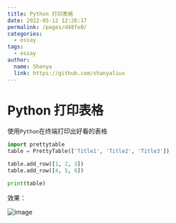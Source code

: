 ```yaml
---
title: Python 打印表格
date: 2022-05-12 12:26:17
permalink: /pages/d48fe0/
categories:
  - essay
tags:
  - essay
author: 
  name: Shanya
  link: https://github.com/shanyaliux
---
```

# Python 打印表格

使用`Python`在终端打印出好看的表格
```python
import prettytable
table = PrettyTable(['Title1', 'Title2', 'Title3'])

table.add_row([1, 2, 3])
table.add_row([4, 5, 6])

print(table)
```

效果：

![image](https://cdn.jsdelivr.net/gh/Shanyaliux/PicBed/img/9647f4ca43ae3e82cf9ef49e999c2c0e.webp)